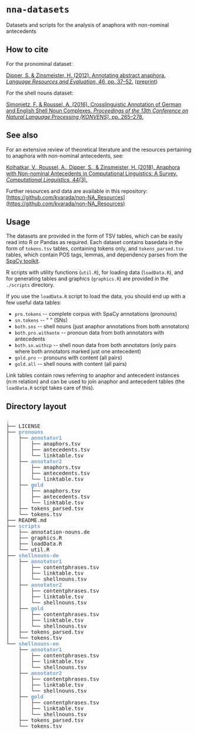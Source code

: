 # `nna-datasets`
Datasets and scripts for the analysis of anaphora with non-nominal antecedents

## How to cite

For the pronominal dataset:

[Dipper, S. & Zinsmeister, H. (2012). Annotating abstract anaphora. *Language Resources and Evaluation*, 46, pp. 37&ndash;52.](http://www.springerlink.com/openurl.asp?genre=article&id=doi:10.1007/s10579-011-9160-1) ([preprint](https://linguistics.rub.de/~dipper/pub/lre11_preprint.pdf))

For the shell nouns dataset:

[Simonjetz, F. & Roussel, A. (2016). Crosslinguistic Annotation of German and English Shell Noun Complexes. *Proceedings of the 13th Conference on Natural Language Processing (KONVENS)*, pp. 265&ndash;278.](https://www.linguistics.rub.de/konvens16/pub/34_konvensproc.pdf)

## See also

For an extensive review of theoretical literature and the resources pertaining to anaphora with non-nominal antecedents, see:

[Kolhatkar, V., Roussel, A., Dipper, S., & Zinsmeister, H. (2018). Anaphora with Non-nominal Antecedents in Computational Linguistics: A Survey. *Computational Linguistics*, 44(3).](https://www.mitpressjournals.org/doi/pdf/10.1162/COLI_a_00327) 

Further resources and data are available in this repository: [https://github.com/kvarada/non-NA_Resources](https://github.com/kvarada/non-NA_Resources)


## Usage


The datasets are provided in the form of TSV tables, which can be easily read
into R or Pandas as required. Each dataset contains basedata in the form of
`tokens.tsv` tables, containing tokens only, and `tokens_parsed.tsv` tables,
which contain POS tags, lemmas, and dependency parses from the [SpaCy
toolkit](https://spacy.io).

R scripts with utility functions (`util.R`), for loading data (`loadData.R`), and for generating tables and graphics (`graphics.R`) are provided in the `./scripts` directory.

If you use the `loadData.R` script to load the data, you should end up with a few useful data tables:
* `pro.tokens` -- complete corpus with SpaCy annotations (pronouns)
* `sn.tokens` -- "    " (SNs)
* `both.sns` -- shell nouns (just anaphor annotations from both annotators)
* `both.pro.withante` -- pronoun data from both annotators with antecedents
* `both.sn.withcp` -- shell noun data from both annotators (only pairs where both annotators marked just one antecedent)
* `gold.pro` -- pronouns with content (all pairs)
* `gold.all` -- shell nouns with content (all pairs)



Link tables contain rows referring to anaphor and antecedent instances (n:m
relation) and can be used to join anaphor and antecedent tables (the `loadData.R` script takes care of this).




## Directory layout

<pre><font color="#729FCF"><b>.</b></font>
├── LICENSE
├── <font color="#729FCF"><b>pronouns</b></font>
│   ├── <font color="#729FCF"><b>annotator1</b></font>
│   │   ├── anaphors.tsv
│   │   ├── antecedents.tsv
│   │   └── linktable.tsv
│   ├── <font color="#729FCF"><b>annotator2</b></font>
│   │   ├── anaphors.tsv
│   │   ├── antecedents.tsv
│   │   └── linktable.tsv
│   ├── <font color="#729FCF"><b>gold</b></font>
│   │   ├── anaphors.tsv
│   │   ├── antecedents.tsv
│   │   └── linktable.tsv
│   ├── tokens_parsed.tsv
│   └── tokens.tsv
├── README.md
├── <font color="#729FCF"><b>scripts</b></font>
│   ├── annotation-nouns.de
│   ├── graphics.R
│   ├── loadData.R
│   └── util.R
├── <font color="#729FCF"><b>shellnouns-de</b></font>
│   ├── <font color="#729FCF"><b>annotator1</b></font>
│   │   ├── contentphrases.tsv
│   │   ├── linktable.tsv
│   │   └── shellnouns.tsv
│   ├── <font color="#729FCF"><b>annotator2</b></font>
│   │   ├── contentphrases.tsv
│   │   ├── linktable.tsv
│   │   └── shellnouns.tsv
│   ├── <font color="#729FCF"><b>gold</b></font>
│   │   ├── contentphrases.tsv
│   │   ├── linktable.tsv
│   │   └── shellnouns.tsv
│   ├── tokens_parsed.tsv
│   └── tokens.tsv
└── <font color="#729FCF"><b>shellnouns-en</b></font>
    ├── <font color="#729FCF"><b>annotator1</b></font>
    │   ├── contentphrases.tsv
    │   ├── linktable.tsv
    │   └── shellnouns.tsv
    ├── <font color="#729FCF"><b>annotator2</b></font>
    │   ├── contentphrases.tsv
    │   ├── linktable.tsv
    │   └── shellnouns.tsv
    ├── <font color="#729FCF"><b>gold</b></font>
    │   ├── contentphrases.tsv
    │   ├── linktable.tsv
    │   └── shellnouns.tsv
    ├── tokens_parsed.tsv
    └── tokens.tsv
</pre>